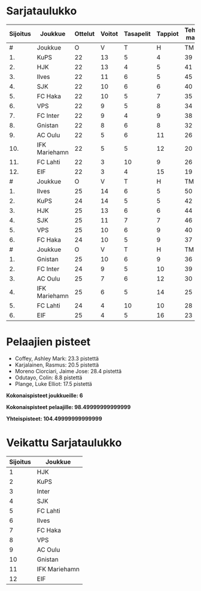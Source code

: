 # Sarjataulukko
| Sijoitus | Joukkue | Ottelut | Voitot | Tasapelit | Tappiot | Tehdyt maalit | Päästetyt maalit | Maaliero | Syötöt |
|----------|---------|---------|--------|-----------|---------|----------------|-------------------|----------|-------|
|# | Joukkue | O | V | T | H | TM | PM | ME | S | L | L% | R | KK | PK | PA | P|
|1. | KuPS | 22 | 13 | 5 | 4 | 39 | 22 | 17 | 19 | 255 | 15,29 | 231 | 32 | 1 | 32 | 44|
|2. | HJK | 22 | 13 | 4 | 5 | 41 | 21 | 20 | 28 | 315 | 13,02 | 235 | 37 | 1 | 32 | 43|
|3. | Ilves | 22 | 11 | 6 | 5 | 45 | 25 | 20 | 36 | 238 | 18,91 | 238 | 56 | 4 | 42 | 39|
|4. | SJK | 22 | 10 | 6 | 6 | 40 | 33 | 7 | 27 | 285 | 14,04 | 270 | 52 | 0 | 45 | 36|
|5. | FC Haka | 22 | 10 | 5 | 7 | 35 | 32 | 3 | 25 | 199 | 17,59 | 283 | 65 | 2 | 43 | 35|
|6. | VPS | 22 | 9 | 5 | 8 | 34 | 36 | -2 | 18 | 239 | 14,23 | 253 | 38 | 3 | 32 | 32|
|7. | FC Inter | 22 | 9 | 4 | 9 | 38 | 29 | 9 | 29 | 226 | 16,81 | 217 | 49 | 2 | 38 | 31|
|8. | Gnistan | 22 | 8 | 6 | 8 | 32 | 34 | -2 | 23 | 213 | 15,02 | 251 | 63 | 1 | 31 | 30|
|9. | AC Oulu | 22 | 5 | 6 | 11 | 26 | 36 | -10 | 17 | 180 | 14,44 | 299 | 62 | 7 | 38 | 21|
|10. | IFK Mariehamn | 22 | 5 | 5 | 12 | 20 | 38 | -18 | 10 | 179 | 11,17 | 220 | 53 | 5 | 23 | 20|
|11. | FC Lahti | 22 | 3 | 10 | 9 | 26 | 38 | -12 | 21 | 189 | 13,76 | 218 | 50 | 1 | 35 | 19|
|12. | EIF | 22 | 3 | 4 | 15 | 19 | 51 | -32 | 11 | 175 | 10,86 | 241 | 61 | 4 | 25 | 13|
|# | Joukkue | O | V | T | H | TM | PM | ME | S | L | L% | R | KK | PK | PA | P|
|1. | Ilves | 25 | 14 | 6 | 5 | 50 | 27 | 23 | 40 | 271 | 18,45 | 266 | 58 | 4 | 46 | 48|
|2. | KuPS | 24 | 14 | 5 | 5 | 42 | 24 | 18 | 22 | 273 | 15,38 | 251 | 35 | 1 | 34 | 47|
|3. | HJK | 25 | 13 | 6 | 6 | 44 | 25 | 19 | 31 | 355 | 12,39 | 276 | 49 | 1 | 34 | 45|
|4. | SJK | 25 | 11 | 7 | 7 | 46 | 39 | 7 | 31 | 320 | 14,38 | 302 | 57 | 0 | 55 | 40|
|5. | VPS | 25 | 10 | 6 | 9 | 40 | 41 | -1 | 21 | 273 | 14,65 | 282 | 44 | 3 | 37 | 36|
|6. | FC Haka | 24 | 10 | 5 | 9 | 37 | 38 | -1 | 26 | 213 | 17,37 | 306 | 71 | 3 | 43 | 35|
|# | Joukkue | O | V | T | H | TM | PM | ME | S | L | L% | R | KK | PK | PA | P|
|1. | Gnistan | 25 | 10 | 6 | 9 | 36 | 38 | -2 | 27 | 239 | 15,06 | 278 | 70 | 1 | 36 | 36|
|2. | FC Inter | 24 | 9 | 5 | 10 | 39 | 31 | 8 | 30 | 246 | 15,85 | 230 | 54 | 2 | 39 | 32|
|3. | AC Oulu | 25 | 7 | 6 | 12 | 30 | 37 | -7 | 20 | 204 | 14,71 | 334 | 68 | 8 | 42 | 27|
|4. | IFK Mariehamn | 25 | 6 | 5 | 14 | 25 | 42 | -17 | 14 | 216 | 11,57 | 237 | 58 | 5 | 31 | 23|
|5. | FC Lahti | 24 | 4 | 10 | 10 | 28 | 42 | -14 | 23 | 206 | 13,59 | 256 | 58 | 1 | 41 | 22|
|6. | EIF | 25 | 4 | 5 | 16 | 23 | 56 | -33 | 15 | 196 | 11,73 | 278 | 72 | 5 | 28 | 17|

# Pelaajien pisteet
* Coffey, Ashley Mark: 23.3 pistettä
* Karjalainen, Rasmus: 20.5 pistettä
* Moreno Ciorciari, Jaime Jose: 28.4 pistettä
* Odutayo, Colin: 8.8 pistettä
* Plange, Luke Elliot: 17.5 pistettä

**Kokonaispisteet joukkueille: 6**

**Kokonaispisteet pelaajille: 98.49999999999999**

**Yhteispisteet: 104.49999999999999**

# Veikattu Sarjataulukko
| Sijoitus | Joukkue |
|----------|---------|
| 1 | HJK |
| 2 | KuPS |
| 3 | Inter |
| 4 | SJK |
| 5 | FC Lahti |
| 6 | Ilves |
| 7 | FC Haka |
| 8 | VPS |
| 9 | AC Oulu |
| 10 | Gnistan |
| 11 | IFK Mariehamn |
| 12 | EIF |
